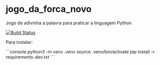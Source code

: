 # jogo_da_forca_novo
Jogo de adivinha a palavra para praticar a linguagem Python

[![Build Status](https://travis-ci.com/ch-soares/jogo_da_forca_novo.svg?branch=main)](https://travis-ci.com/ch-soares/jogo_da_forca_novo)

Para instalar:

´´´console
python3 -m venv .venv
source .venv/bin/activate
pip install -r requirements-dev.txt
´´´
